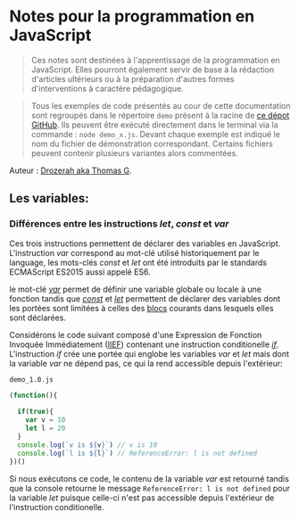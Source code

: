 # Notes pour la programmation en JavaScript

> Ces notes sont destinées à l'apprentissage de la programmation en JavaScript. Elles pourront également servir de base à la rédaction d'articles ultérieurs ou à la préparation d'autres formes d'interventions à caractère pédagogique.

> Tous les exemples de code présentés au cour de cette documentation sont regroupés dans le répertoire `demo` présent à la racine de [ce dépot GitHub](https://github.com/Drozerah/JS-Notes.git). Ils peuvent être exécuté directement dans le terminal via la commande : `node demo_x.js`. Devant chaque exemple est indiqué le nom du fichier de démonstration correspondant. Certains fichiers peuvent contenir plusieurs variantes alors commentées.

Auteur : [Drozerah aka Thomas G](https://github.com/Drozerah).

## Les variables:

### Différences entre les instructions _let_, _const_ et _var_

Ces trois instructions permettent de déclarer des variables en JavaScript. L'instruction _var_ correspond au mot-clé utilisé historiquement par le language, les mots-clés _const_ et _let_ ont été introduits par le standards ECMAScript ES2015 aussi appelé ES6.

le mot-clé  [_var_](https://developer.mozilla.org/fr/docs/Web/JavaScript/Reference/Instructions/var) permet de définir une variable globale ou locale à une fonction tandis que [_const_](https://developer.mozilla.org/fr/docs/Web/JavaScript/Reference/Instructions/const) et [_let_](https://developer.mozilla.org/fr/docs/Web/JavaScript/Reference/Instructions/let) permettent de déclarer des variables dont les portées sont limitées à celles des [blocs](https://developer.mozilla.org/fr/docs/Web/JavaScript/Reference/Instructions/bloc) courants dans lesquels elles sont déclarées.

Considérons le code suivant composé d'une Expression de Fonction Invoquée Immédiatement ([IIEF](https://developer.mozilla.org/fr/docs/Glossaire/IIFE)) contenant une instruction conditionelle [_if_](https://developer.mozilla.org/fr/docs/Web/JavaScript/Reference/Instructions/if...else). L'instruction _if_ crée une portée qui englobe les variables _var_ et _let_ mais dont la variable _var_ ne dépend pas, ce qui la rend accessible depuis l'extérieur:  

`demo_1.0.js`
````javascript
(function(){
    
  if(true){
    var v = 10
    let l = 20    
  }
  console.log(`v is ${v}`) // v is 10 
  console.log(`l is ${l}`) // ReferenceError: l is not defined
})()
````
Si nous exécutons ce code, le contenu de la variable _var_ est retourné tandis que la console retourne le message `ReferenceError: l is not defined` pour la variable _let_ puisque celle-ci n'est pas accessible depuis l'extérieur de l'instruction conditionelle.

